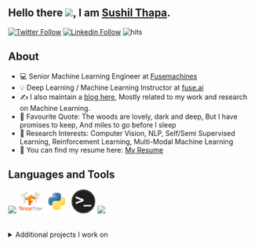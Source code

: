 ## Hello there <img src="https://raw.githubusercontent.com/MartinHeinz/MartinHeinz/master/wave.gif" width="30px">, I am [Sushil Thapa](https://www.thapasushil.com).

[![Twitter Follow](https://img.shields.io/twitter/follow/tsusil?label=Follow&style=social)](http://twitter.com/tsusil)
[![Linkedin Follow](https://img.shields.io/badge/-Connect-blue?style=flat-square&logo=Linkedin&logoColor=white&link=https://www.linkedin.com/in/thapasushil/)](https://www.linkedin.com/in/thapasushil/)
![hits](https://visitor-badge.laobi.icu/badge?page_id=Sushil-Thapa)
<br />

## About
- 💻 Senior Machine Learning Engineer at [Fusemachines](https://fusemachines.com)
- 💡 Deep Learning / Machine Learning Instructor at [fuse.ai](https://fuse.ai)
- ✍️ I also maintain a [blog here](https://www.thapasushil.com), Mostly related to my work and research on Machine Learning. 
- 🌱 Favourite Quote: The woods are lovely, dark and deep, But I have promises to keep, And miles to go before I sleep
- 🔭 Research Interests: Computer Vision, NLP, Self/Semi Supervised Learning, Reinforcement Learning, Multi-Modal Machine Learning
- 📃 You can find my resume here: [My Resume](https://thapasushil.com/assets/pdfs/RESUME.pdf)


## Languages and Tools  
<code><img height="50" src="https://pytorch.org/assets/images/pytorch-logo.png"></code>
<code><img height="50" src="https://raw.githubusercontent.com/github/explore/80688e429a7d4ef2fca1e82350fe8e3517d3494d/topics/tensorflow/tensorflow.png"></code>
<code><img height="50" src="https://raw.githubusercontent.com/github/explore/80688e429a7d4ef2fca1e82350fe8e3517d3494d/topics/python/python.png"></code>
<code><img height="50" src="https://raw.githubusercontent.com/github/explore/80688e429a7d4ef2fca1e82350fe8e3517d3494d/topics/terminal/terminal.png"></code>
<code><img height="50" src="https://cdn.jsdelivr.net/npm/simple-icons@3.4.0/icons/kaggle.svg"></code>

<br />

<details>
<summary>
  Additional projects I work on
</summary>

<br />

[![ReadMe Card](https://github-readme-stats.vercel.app/api/pin/?username=sushil-thapa&repo=ud-deep-reinforcement-learning)](https://github.com/Sushil-Thapa/ud-deep-reinforcement-learning)
[![ReadMe Card](https://github-readme-stats.vercel.app/api/pin/?username=sushil-thapa&repo=udacity-computervision-nanodegree)](https://github.com/Sushil-Thapa/udacity-computervision-nanodegree/)

<br />


[comment]:![picture](https://raw.githubusercontent.com/saadeghi/saadeghi/master/dino.gif)
</details>
